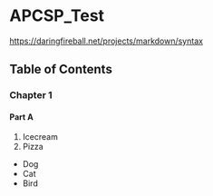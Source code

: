 # APCSP_Test

https://daringfireball.net/projects/markdown/syntax

## Table of Contents
### Chapter 1
#### Part A
<ol>
  <li>Icecream</li>
  <li>Pizza</li>
</ol>
<ul>
  <li>Dog</li>
  <li>Cat</li>
  <li>Bird</li>
</ul>


